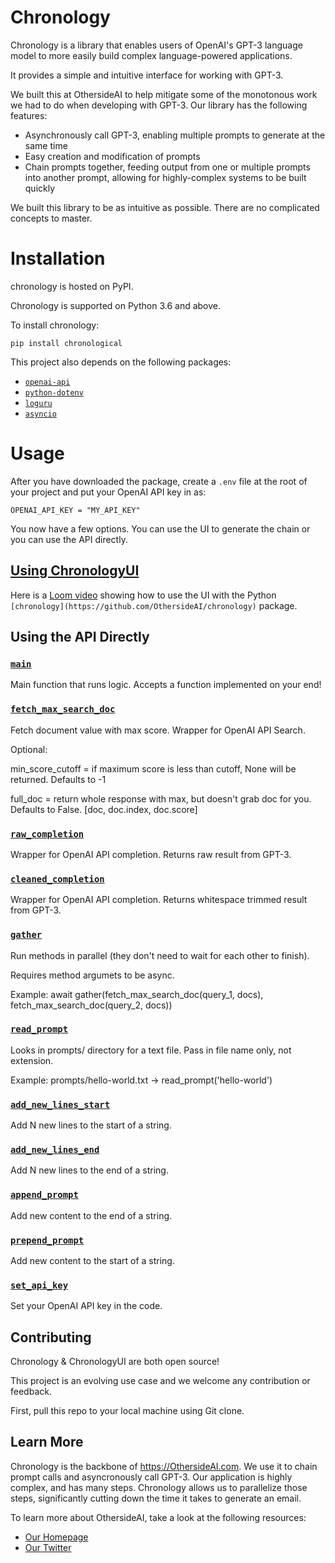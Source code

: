 # Chronology

Chronology is a library that enables users of OpenAI's GPT-3 language model to more easily build complex language-powered applications. 

It provides a simple and intuitive interface for working with GPT-3.

We built this at OthersideAI to help mitigate some of the monotonous work we had to do when developing with GPT-3. Our library has the following features:

- Asynchronously call GPT-3, enabling multiple prompts to generate at the same time
- Easy creation and modification of prompts
- Chain prompts together, feeding output from one or multiple prompts into another prompt, allowing for highly-complex systems to be built quickly

We built this library to be as intuitive as possible. There are no complicated concepts to master.

# Installation

chronology is hosted on PyPI.

Chronology is supported on Python 3.6 and above.

To install chronology:

`pip install chronological`

This project also depends on the following packages: 
* [`openai-api`](https://github.com/openai/openai-python)
* [`python-dotenv`](https://pypi.org/project/python-dotenv/)
* [`loguru`](https://github.com/Delgan/loguru)
* [`asyncio`](https://docs.python.org/3/library/asyncio.html)

# Usage

After you have downloaded the package, create a `.env` file at the root of your project and put your OpenAI API key in as:

`OPENAI_API_KEY = "MY_API_KEY"`

You now have a few options. You can use the UI to generate the chain or you can use the API directly.

## [Using ChronologyUI](https://github.com/OthersideAI/chronology-ui)

Here is a [Loom video](https://www.loom.com/share/47cb8d328ebd446db4d98ea1c0cac2c7?sharedAppSource=personal_library) showing how to use the UI with the Python `[chronology](https://github.com/OthersideAI/chronology)` package.

## Using the API Directly

### [`main`](#main)

Main function that runs logic. Accepts a function implemented on your end!

### [`fetch_max_search_doc`](#fetch_max_search_doc)

Fetch document value with max score. Wrapper for OpenAI API Search.

Optional:

min_score_cutoff = if maximum score is less than cutoff, None will be returned. Defaults to -1

full_doc = return whole response with max, but doesn't grab doc for you. Defaults to False. [doc, doc.index, doc.score]

### [`raw_completion`](#raw_completion)

Wrapper for OpenAI API completion. Returns raw result from GPT-3.

### [`cleaned_completion`](#cleaned_completion)

Wrapper for OpenAI API completion. Returns whitespace trimmed result from GPT-3.

### [`gather`](#gather)

Run methods in parallel (they don't need to wait for each other to finish).

Requires method argumets to be async.

Example: await gather(fetch_max_search_doc(query_1, docs), fetch_max_search_doc(query_2, docs))

### [`read_prompt`](#read_prompt)

Looks in prompts/ directory for a text file. Pass in file name only, not extension.

Example: prompts/hello-world.txt -> read_prompt('hello-world')


### [`add_new_lines_start`](#add_new_lines_start)

Add N new lines to the start of a string.

### [`add_new_lines_end`](#add_new_lines_end)

Add N new lines to the end of a string.

### [`append_prompt`](#append_prompt)

Add new content to the end of a string.

### [`prepend_prompt`](#prepend_prompt)

Add new content to the start of a string.

### [`set_api_key`](#set_api_key)

Set your OpenAI API key in the code.

## Contributing

Chronology & ChronologyUI are both open source!

This project is an evolving use case and we welcome any contribution or feedback.

First, pull this repo to your local machine using Git clone.

## Learn More

Chronology is the backbone of https://OthersideAI.com. We use it to chain prompt calls and asyncronously call GPT-3. Our application is highly complex, and has many steps. Chronology allows us to parallelize those steps, significantly cutting down the time it takes to generate an email.

To learn more about OthersideAI, take a look at the following resources:

- [Our Homepage](https://www.othersideai.com/)
- [Our Twitter](https://twitter.com/othersideai)
